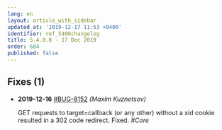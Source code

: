 ```yaml
---
lang: en
layout: article_with_sidebar
updated_at: '2019-12-17 11:53 +0400'
identifier: ref_5408changelog
title: 5.4.0.8 - 17 Dec 2019
order: 684
published: false
---
```

## Fixes (1)
* **2019-12-16** [#BUG-8152](https://xcn.myjetbrains.com/youtrack/issue/BUG-8152) _(Maxim Kuznetsov)_

  GET requests to target=callback (or any other) without a xid cookie resulted in a 302 code redirect. Fixed. _#Core_

